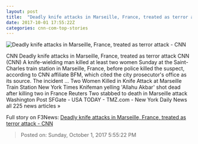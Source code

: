 ```yaml
---
layout: post
title:  "Deadly knife attacks in Marseille, France, treated as terror attack - CNN"
date: 2017-10-01 17:55:22Z
categories: cnn-com-top-stories
---
```


![Deadly knife attacks in Marseille, France, treated as terror attack - CNN](http://i.cdn.cnn.com/cnn/.e/img/4.0/logos/cnn_logo_social.jpg)

CNN Deadly knife attacks in Marseille, France, treated as terror attack CNN (CNN) A knife-wielding man killed at least two women Sunday at the Saint-Charles train station in Marseille, France, before police killed the suspect, according to CNN affiliate BFM, which cited the city prosecutor's office as its source. The incident ... Two Women Killed in Knife Attack at Marseille Train Station New York Times Knifeman yelling 'Allahu Akbar' shot dead after killing two in France Reuters Two stabbed to death in Marseille attack Washington Post SFGate - USA TODAY - TMZ.com - New York Daily News all 225 news articles »


Full story on F3News: [Deadly knife attacks in Marseille, France, treated as terror attack - CNN](http://www.f3nws.com/n/auzUVB)

> Posted on: Sunday, October 1, 2017 5:55:22 PM
